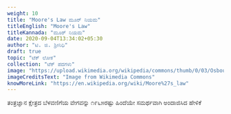 ```yaml
---
weight: 10
title: "Moore's Law ಮೂರ್ ನಿಯಮ"
titleEnglish: "Moore's Law"
titleKannada: "ಮೂರ್ ನಿಯಮ"
date: 2020-09-04T13:34:02+05:30
author: "ಟಿ. ಜಿ. ಶ್ರೀನಿಧಿ"
draft: true
topic: "ಟೆಕ್ ಲೋಕ"
collection: "ಟೆಕ್ ಪದಗಳು"
image: "https://upload.wikimedia.org/wikipedia/commons/thumb/0/03/Osbourne_Executive_%2834_365%29.jpg/1920px-Osbourne_Executive_%2834_365%29.jpg"
imageCreditsText: "Image from Wikimedia Commons"
knowMoreLink: "https://en.wikipedia.org/wiki/Moore%27s_law"
---
```



ತಂತ್ರಜ್ಞಾನ ಕ್ಷೇತ್ರದ ಬೆಳವಣಿಗೆಯ ವೇಗವನ್ನು ೧೯೬೫ರಷ್ಟು ಹಿಂದೆಯೇ ಸಮರ್ಥವಾಗಿ ಅಂದಾಜಿಸಿದ ಹೇಳಿಕೆ